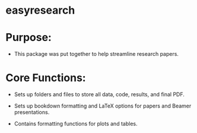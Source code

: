 # easyresearch

# Purpose:
* This package was put together to help streamline research papers.

# Core Functions:
* Sets up folders and files to store all data, code, results, and final PDF.

* Sets up bookdown formatting and LaTeX options for papers and Beamer presentations.

* Contains formatting functions for plots and tables.
